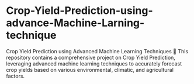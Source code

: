 # Crop-Yield-Prediction-using-advance-Machine-Larning-technique
 Crop Yield Prediction using Advanced Machine Learning Techniques 🌾 This repository contains a comprehensive project on Crop Yield Prediction, leveraging advanced machine learning techniques to accurately forecast crop yields based on various environmental, climatic, and agricultural factors.  
